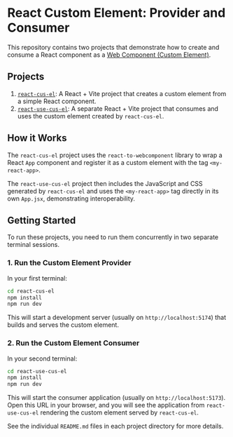 # React Custom Element: Provider and Consumer

This repository contains two projects that demonstrate how to create and consume a React component as a [Web Component (Custom Element)](https://developer.mozilla.org/en-US/docs/Web/API/Web_components).

## Projects

1.  [`react-cus-el`](./react-cus-el/): A React + Vite project that creates a custom element from a simple React component.
2.  [`react-use-cus-el`](./react-use-cus-el/): A separate React + Vite project that consumes and uses the custom element created by `react-cus-el`.

## How it Works

The `react-cus-el` project uses the `react-to-webcomponent` library to wrap a React `App` component and register it as a custom element with the tag `<my-react-app>`.

The `react-use-cus-el` project then includes the JavaScript and CSS generated by `react-cus-el` and uses the `<my-react-app>` tag directly in its own `App.jsx`, demonstrating interoperability.

## Getting Started

To run these projects, you need to run them concurrently in two separate terminal sessions.

### 1. Run the Custom Element Provider

In your first terminal:

```bash
cd react-cus-el
npm install
npm run dev
```

This will start a development server (usually on `http://localhost:5174`) that builds and serves the custom element.

### 2. Run the Custom Element Consumer

In your second terminal:

```bash
cd react-use-cus-el
npm install
npm run dev
```

This will start the consumer application (usually on `http://localhost:5173`). Open this URL in your browser, and you will see the application from `react-use-cus-el` rendering the custom element served by `react-cus-el`.

See the individual `README.md` files in each project directory for more details.
